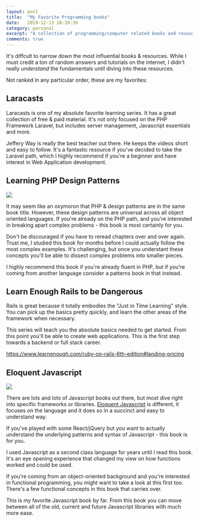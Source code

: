 ```yaml
---
layout: post
title:  "My Favorite Programming books"
date:   2019-12-13 18:39:39
category: personal
excerpt: "A collection of programming/computer related books and resources that I highly recommend."
comments: true
---
```


It's diffcult to narrow down the most influential books & resources. While I must credit a ton of random answers and tutorials on the internet, I didn't really _understand_ the fundamentals until diving into these resources.

Not ranked in any particular order, these are my favorites:

## Laracasts

Laracasts is one of my absolute favorite learning series. It has a great collection of free & paid material. It's not only focused on the PHP Framework Laravel, but includes server management, Javascript essentials and more.

Jeffery Way is really the best teacher out there. He keeps the videos short and easy to follow. It's a fantastic resource if you've decided to take the Laravel path, which I highly recommend if you're a beginner and have interest in Web Application development.

## Learning PHP Design Patterns

<a target="_blank"  href="https://www.amazon.com/gp/product/1449344917/ref=as_li_tl?ie=UTF8&camp=1789&creative=9325&creativeASIN=1449344917&linkCode=as2&tag=dylanpierce-20&linkId=0a362c9fdd5156451e38582b100635cf"><img border="0" src="//ws-na.amazon-adsystem.com/widgets/q?_encoding=UTF8&MarketPlace=US&ASIN=1449344917&ServiceVersion=20070822&ID=AsinImage&WS=1&Format=_SL250_&tag=dylanpierce-20" ></a><img src="//ir-na.amazon-adsystem.com/e/ir?t=dylanpierce-20&l=am2&o=1&a=1449344917" width="1" height="1" border="0" alt="" style="border:none !important; margin:0px !important;" />

It may seem like an oxymoron that PHP & design patterns are in the same book title. However, these design patterns are universal across all object oriented languages. If you're already on the PHP path, and you're interested in breaking apart complex problems - this book is most certainly for you.

Don't be discouraged if you have to reread chapters over and over again. Trust me, I studied this book for months before I could actually follow the most complex examples. It's challenging, but once you understant these concepts you'll be able to dissect complex problems into smaller pieces.

I highly recommend this book if you're already fluent in PHP, but if you're coming from another language consider a patterns book in that instead.

## Learn Enough Rails to be Dangerous

Rails is great because it totally embodies the "Just in Time Learning" style. You can pick up the basics pretty quickly, and learn the other areas of the framework when necessary.

This series will teach you the absolute basics needed to get started. From this point you'll be able to create web applications. This is the first step towards a backend or full stack career.

https://www.learnenough.com/ruby-on-rails-6th-edition#landing-pricing

## Eloquent Javascript

<a target="_blank"  href="https://www.amazon.com/gp/product/1593279507/ref=as_li_tl?ie=UTF8&camp=1789&creative=9325&creativeASIN=1593279507&linkCode=as2&tag=dylanpierce-20&linkId=931e540333cb9b4de8006dc7161ccfd6"><img border="0" src="//ws-na.amazon-adsystem.com/widgets/q?_encoding=UTF8&MarketPlace=US&ASIN=1593279507&ServiceVersion=20070822&ID=AsinImage&WS=1&Format=_SL250_&tag=dylanpierce-20" ></a><img src="//ir-na.amazon-adsystem.com/e/ir?t=dylanpierce-20&l=am2&o=1&a=1593279507" width="1" height="1" border="0" alt="" style="border:none !important; margin:0px !important;" />

There are lots and lots of Javascript books out there, but most dive right into specific frameworks or libraries. <a target="_blank" href="https://www.amazon.com/gp/product/1593279507/ref=as_li_tl?ie=UTF8&camp=1789&creative=9325&creativeASIN=1593279507&linkCode=as2&tag=dylanpierce-20&linkId=2cf071f46804104caf1db649dfc2ce90">Eloquent Javascript</a> is different, it focuses on the language and it does so in a succinct and easy to understand way.

If you've played with some React/jQuery but you want to actually understand the underlying patterns and syntax of Javascript - this book is for you.

I used Javascript as a second class language for years until I read this book. It's an eye opening experience that changed my view on how functions worked and could be used.

If you're coming from an object-oriented background and you're interested in functional programming, you might want to take a look at this first too. There's a few functional concepts in this book that carries over.

This is my favorite Javascript book by far. From this book you can move between all of the old, current and future Javascript libraries with much more ease.


